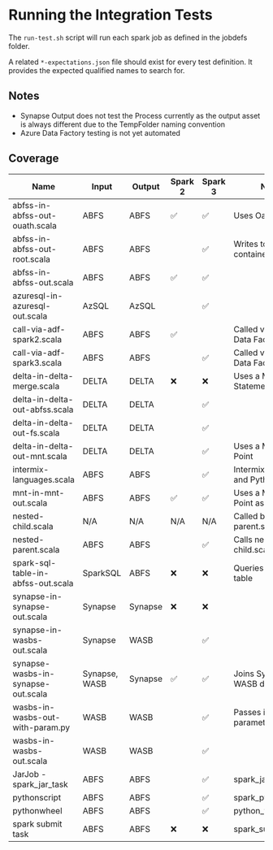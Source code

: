 # Running the Integration Tests

The `run-test.sh` script will run each spark job as defined in the jobdefs folder.

A related `*-expectations.json` file should exist for every test definition. It provides the expected qualified names to search for.

## Notes

* Synapse Output does not test the Process currently as the output asset is always different due to the TempFolder naming convention
* Azure Data Factory testing is not yet automated

## Coverage

|Name|Input|Output|Spark 2|Spark 3|Note|
|----|----|----|----|----|----|
|abfss-in-abfss-out-ouath.scala|ABFS|ABFS|✅|✅|Uses Oauth|
|abfss-in-abfss-out-root.scala|ABFS|ABFS||✅|Writes to root of container|
|abfss-in-abfss-out.scala|ABFS|ABFS|✅|✅||
|azuresql-in-azuresql-out.scala|AzSQL|AzSQL||✅||
|call-via-adf-spark2.scala|ABFS|ABFS|✅||Called via Azure Data Factory|
|call-via-adf-spark3.scala|ABFS|ABFS||✅|Called via Azure Data Factory|
|delta-in-delta-merge.scala|DELTA|DELTA|❌|❌|Uses a Merge Statement|
|delta-in-delta-out-abfss.scala|DELTA|DELTA||✅||
|delta-in-delta-out-fs.scala|DELTA|DELTA||✅||
|delta-in-delta-out-mnt.scala|DELTA|DELTA||✅|Uses a Mount Point|
|intermix-languages.scala|ABFS|ABFS||✅|Intermixes scala and Python|
|mnt-in-mnt-out.scala|ABFS|ABFS|✅|✅|Uses a Mount Point as Output|
|nested-child.scala|N/A|N/A|N/A|N/A|Called by nested-parent.scala|
|nested-parent.scala|ABFS|ABFS||✅|Calls nested-child.scala|
|spark-sql-table-in-abfss-out.scala|SparkSQL|ABFS|❌|❌|Queries Spark SQL table|
|synapse-in-synapse-out.scala|Synapse|Synapse|❌|❌||
|synapse-in-wasbs-out.scala|Synapse|WASB||✅||
|synapse-wasbs-in-synapse-out.scala|Synapse, WASB|Synapse|✅|✅|Joins Synapse and WASB data|
|wasbs-in-wasbs-out-with-param.py|WASB|WASB||✅|Passes in a parameter to job|
|wasbs-in-wasbs-out.scala|WASB|WASB||✅||
|JarJob - spark_jar_task|ABFS|ABFS||✅|spark_jar_task|
|pythonscript|ABFS|ABFS||✅|spark_python_task|
|pythonwheel|ABFS|ABFS||✅|python_wheel_task|
|spark submit task|ABFS|ABFS|❌|❌|spark_submit_task|
